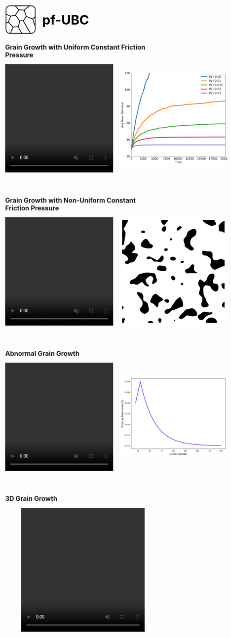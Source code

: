 <div style="display: flex; align-items: center; gap: 20px; justify-content: left;">
  <img src="images/logo.png" alt="pf-UBC Logo" class="float-glow-img" width="100">
  <h1 style="margin: 0; font-size: 3em; color: #000000; font-weight: bold;">pf-UBC</h1>
</div>

## Grain Growth with Uniform Constant Friction Pressure

<div style="display: flex; align-items: center; gap: 20px; justify-content: centre;">
<video width="350" height="350" autoplay muted loop>
  <source src="videos/uniform_grain_growth.mp4" type="video/mp4">
</video>
<img src="images/gg_results.png" alt="pf-UBC Logo" width="350">
</div>

<br><br>
## Grain Growth with Non-Uniform Constant Friction Pressure

<div style="display: flex; align-items: center; gap: 20px; justify-content: centre;">
<video width="350" height="350" autoplay muted loop>
  <source src="videos/nonuniform_grain_growth.mp4" type="video/mp4">
</video>
<img src="images/non_uniform_Pz.png" alt="pf-UBC Logo" width="350">
</div>

<br><br>
## Abnormal Grain Growth

<div style="display: flex; align-items: center; gap: 20px; justify-content: centre;">
<video width="350" height="350" autoplay muted loop>
  <source src="videos/abnormal.mp4" type="video/mp4">
</video>
<img src="images/abnormal.png" alt="pf-UBC Logo" width="350">
</div>

<br><br>
## 3D Grain Growth
<div style="text-align: center;">
<video width="400" height="400" autoplay muted loop>
  <source src="videos/3d.mp4" type="video/mp4">
</video>
</div>

